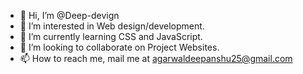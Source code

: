 - 👋 Hi, I’m @Deep-devign
- 👀 I’m interested in Web design/development.
- 🌱 I’m currently learning CSS and JavaScript.
- 💞️ I’m looking to collaborate on Project Websites.
- 📫 How to reach me, mail me at agarwaldeepanshu25@gmail.com

<!---
Deep-devign/Deep-devign is a ✨ special ✨ repository because its `README.md` (this file) appears on your GitHub profile.
You can click the Preview link to take a look at your changes.
--->
